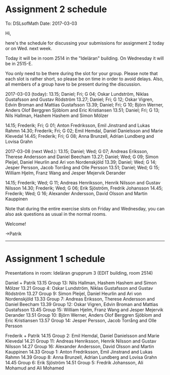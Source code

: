 # Assignment 2 schedule

To: DSLsofMath
Date: 2017-03-03

Hi,

here's the schedule for discussing your submissions for assignment 2
today or on Wed. next week.

Today it will be in room 2514 in the "Ideläran" building.  On
Wednesday it will be in 2515-E.

You only need to be there during the slot for your group. Please note
that each slot is rather short, so please be on time in order to avoid
delays. Also, all members of a group have to be present during the
discussion.

2017-03-03 (today):
13.15; Daniel;   Fri; G 04; Oskar Lundström, Niklas Gustafsson and Gustav Rödström
13.27; Daniel;   Fri; G 12; Oskar Vigren, Edvin Broman and Mattias Gustafsson
13.39; Daniel;   Fri; G 10; Björn Werner, Anders Olof Berggren Sjöblom and Eric Kristiansen
13.51; Daniel;   Fri; G 13; Nils Hallman, Hashem Hashem and Simon Mölzer

14.15; Frederik; Fri; G 01; Anton Fredriksson, Emil Jinstrand and Lukas Rahmn
14.30; Frederik; Fri; G 02; Emil Hemdal, Daniel Danielsson and Marie Klevedal
14.45; Frederik; Fri; G 08; Anna Brunzell, Adrian Lundberg and Lovisa Grahn

2017-03-08 (next Wed.):
13.15; Daniel;   Wed; G 07; Andreas Eriksson, Therese Andersson and Daniel Beecham
13.27; Daniel;   Wed; G 09; Simon Pleijel, Daniel Heurlin and Ari von Nordenskjöld
13.39; Daniel;   Wed; G 14; Jesper Persson, Jacob Torrång and Olle Persson
13.51; Daniel;   Wed; G 15; William Hjelm, Franz Wang and Jesper Mejervik Derander

14.15; Frederik; Wed; G 11; Andreas Henriksson, Henrik Nilsson and Gustav Nilsson
14.30; Frederik; Wed; G 06; Erik Sjöström, Fredrik Johansson
14.45; Frederik; Wed; G 16; Alexander Andersson, David Olsson and Martin Kauppinen

Note that during the entire exercise slots on Friday and Wednesday,
you can also ask questions as usual in the normal rooms.

Welcome!

->Patrik

----

# Assignment 1 schedule

Presentations in room: Ideläran grupprum 3 (EDIT building, room 2514)

Daniel + Patrik
13.15 Group 13: Nils Hallman, Hashem Hashem and Simon Mölzer
13.21 Group  4: Oskar Lundström, Niklas Gustafsson and Gustav Rödström
13.27 Group  9: Simon Pleijel, Daniel Heurlin and Ari von Nordenskjöld
13.33 Group  7: Andreas Eriksson, Therese Andersson and Daniel Beecham
13.39 Group 12: Oskar Vigren, Edvin Broman and Mattias Gustafsson
13.45 Group 15: William Hjelm, Franz Wang and Jesper Mejervik Derander
13.51 Group 10: Björn Werner, Anders Olof Berggren Sjöblom and Eric Kristiansen
13.57 Group 14: Jesper Persson, Jacob Torrång and Olle Persson

Frederik + Patrik
14.15 Group  2: Emil Hemdal, Daniel Danielsson and Marie Klevedal
14.21 Group 11: Andreas Henriksson, Henrik Nilsson and Gustav Nilsson
14.27 Group 16: Alexander Andersson, David Olsson and Martin Kauppinen
14.33 Group  1: Anton Fredriksson, Emil Jinstrand and Lukas Rahmn
14.39 Group  8: Anna Brunzell, Adrian Lundberg and Lovisa Grahn
14.45 Group  6: Erik Sjöström
14.51 Group  5: Fredrik Johansson, Ali Mohamud and Ali Mohamed
